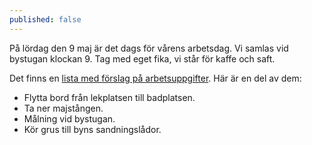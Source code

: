 ```yaml
---
published: false
---
```

På lördag den 9 maj är det dags för vårens arbetsdag. Vi samlas vid bystugan klockan 9. Tag med eget fika, vi står för kaffe och saft.

Det finns en [lista med förslag på arbetsuppgifter][arbetsuppgifter]. Här är en del av dem:

* Flytta bord från lekplatsen till badplatsen.
* Ta ner majstången.
* Målning vid bystugan.
* Kör grus till byns sandningslådor.

[arbetsuppgifter]: /assets/doc/20200506-arbetsdag-forslag-pa-arbetsuppgifter.pdf
